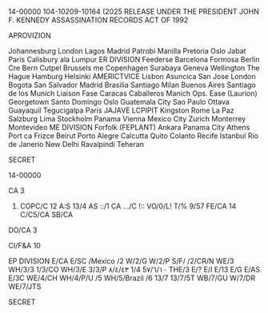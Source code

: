 14-00000
104-10209-10164 (2025 RELEASE UNDER THE PRESIDENT JOHN F. KENNEDY ASSASSINATION RECORDS ACT OF 1992

APROVIZION

Johannesburg London
Lagos Madrid
Patrobi Manilla
Pretoria Oslo
Jabat Paris
Calisbury ala Lumpur
ER DIVISION Feederse
Barcelona Formosa
Berlin Cre
Bern Cutpel
Brussels me
Copenhagen Surabaya
Geneva Wellington
The Hague
Hamburg
Helsinki AMERICTVICE
Lisbon Asuncica San Jose
London Bogota San Salvador
Madrid Brasilia Santiago
Milan Buenos Aires Santiago de los
Munich Liaison Fase Caracas Caballeros
Manich Ops. Ease (Laurion) Georgetown Santo Domingo
Oslo Guatemala City Sao Paulo
Ottava Guayaquil Tegucigalpa
Paris JAJAVE
LCPIPIT Kingston
Rome La Paz
Salzburg Lima
Stockholm Panama
Vienna Mexico City
Zurich Monterrey
Montevideo
ME DIVISION Forfolk (FEPLANT)
Ankara Panama City
Athens Port ca Frizce
Beirut Porto Alegre
Calcutta Quito
Colanto Recife
Istanbul Rio de Janerio
New Delhi
Ravalpindi
Teheran

SECRET

14-00000

CA 3
1. COPC/C
12 A:S
13/4 AS
::/1 CA
.../C
!:: VO/0/L!
T/%
9/57
FE/CA 14
C/C5/CA
SB/CA

DO/CA 3

CI/F&A 10

EP DIVISION
E/CA
E/SC
/Mexico
/2
W/2/G
W/2/P
S/F/
/2/CR/N
WE/3
WH/3/3
1/3/CO
WH/3/E
3/3/P
٨/٤/٤٣
1/4
5٧/٦/١٠
THE/3
E/?
Ε/Ι
E/13
E/G
E/AS
E/3C
WE/4/CH
WH/4/P/U
/5
WH/5/Brazil
/6
13/7
13/7/5T
WB/7/GU
W/7/DR
WE/7/JTS

SECRET
